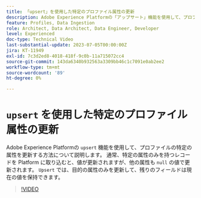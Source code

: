 ```yaml
---
title: 「upsert」を使用した特定のプロファイル属性の更新
description: Adobe Experience Platformの「アップサート」機能を使用して、プロファイルの特定の属性を更新する方法を説明します。
feature: Profiles, Data Ingestion
role: Architect, Data Architect, Data Engineer, Developer
level: Experienced
doc-type: Technical Video
last-substantial-update: 2023-07-05T00:00:00Z
jira: KT-11949
exl-id: 7c3d2ed8-4018-418f-9c0b-11a715072cc4
source-git-commit: 143da6340b932563a3309bb46c1c7091e0ab2ee2
workflow-type: tm+mt
source-wordcount: '89'
ht-degree: 0%

---
```


# `upsert` を使用した特定のプロファイル属性の更新

Adobe Experience Platformの `upsert` 機能を使用して、プロファイルの特定の属性を更新する方法について説明します。 通常、特定の属性のみを持つレコードを Platform に取り込むと、値が更新されますが、他の属性も `null` の値で更新されます。 `Upsert` では、目的の属性のみを更新して、残りのフィールドは現在の値を保持できます。

>[!VIDEO](https://video.tv.adobe.com/v/3416133/?learn=on)
